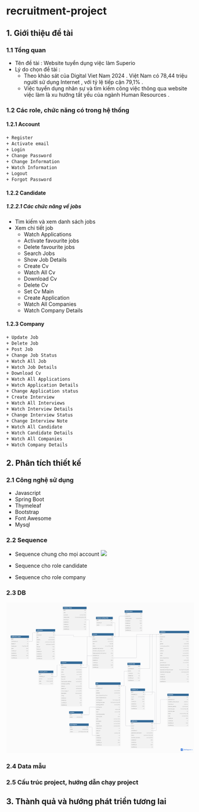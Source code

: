 # recruitment-project

## 1. Giới thiệu đề tài
### 1.1 Tổng quan
- Tên đề tài : Website tuyển dụng việc làm Superio
- Lý do chọn đề tài :
  + Theo khảo sát của Digital Viet Nam 2024 . Việt Nam có 
    78,44 triệu người sử dụng Internet , với tỷ lệ tiếp cận 
    79,1% .
  + Việc tuyển dụng nhân sự và tìm kiếm công việc thông qua 
    website việc làm là xu hướng tất yếu của ngành Human 
    Resources .
### 1.2 Các role, chức năng có trong hệ thống
#### 1.2.1 Account 
    + Register
    + Activate email 
    + Login
    + Change Password
    + Change Information
    + Watch Information
    + Logout
    + Forgot Password
#### 1.2.2 Candidate
##### 1.2.2.1 Các chức năng về jobs
- Tìm kiếm và xem danh sách jobs
- Xem chi tiết job
    + Watch Applications
    + Activate favourite jobs
    + Delete favourite jobs
    + Search Jobs
    + Show Job Details
    + Create Cv
    + Watch All Cv
    + Download Cv
    + Delete Cv
    + Set Cv Main
    + Create Application
    + Watch All Companies
    + Watch Company Details
#### 1.2.3 Company
    + Update Job
    + Delete Job
    + Post Job
    + Change Job Status
    + Watch All Job
    + Watch Job Details
    + Download Cv
    + Watch All Applications
    + Watch Application Details
    + Change Application status
    + Create Interview
    + Watch All Interviews
    + Watch Interview Details
    + Change Interview Status
    + Change Interview Note
    + Watch All Candidate
    + Watch Candidate Details
    + Watch All Companies
    + Watch Company Details

## 2. Phân tích thiết kế
### 2.1 Công nghệ sử dụng
  + Javascript
  + Spring Boot
  + Thymeleaf
  + Bootstrap
  + Font Awesome
  + Mysql

### 2.2 Sequence
- Sequence chung cho mọi account
![](./images/sequence.png)
  
- Sequence cho role candidate

- Sequence cho role company

### 2.3 DB
![](./images/db.png)

### 2.4 Data mẫu


### 2.5 Cấu trúc project, hướng dẫn chạy project


## 3. Thành quả và hướng phát triển tương lai
